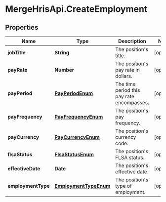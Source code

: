 # MergeHrisApi.CreateEmployment

## Properties

Name | Type | Description | Notes
------------ | ------------- | ------------- | -------------
**jobTitle** | **String** | The position&#39;s title. | [optional] 
**payRate** | **Number** | The position&#39;s pay rate in dollars. | [optional] 
**payPeriod** | [**PayPeriodEnum**](PayPeriodEnum.md) | The time period this pay rate encompasses. | [optional] 
**payFrequency** | [**PayFrequencyEnum**](PayFrequencyEnum.md) | The position&#39;s pay frequency. | [optional] 
**payCurrency** | [**PayCurrencyEnum**](PayCurrencyEnum.md) | The position&#39;s currency code. | [optional] 
**flsaStatus** | [**FlsaStatusEnum**](FlsaStatusEnum.md) | The position&#39;s FLSA status. | [optional] 
**effectiveDate** | **Date** | The position&#39;s effective date. | [optional] 
**employmentType** | [**EmploymentTypeEnum**](EmploymentTypeEnum.md) | The position&#39;s type of employment. | [optional] 


